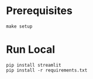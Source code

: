 # Prerequisites
```shell
make setup
```

# Run Local
```shell
pip install streamlit
pip install -r requirements.txt
```
